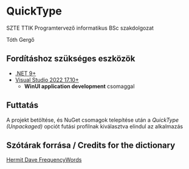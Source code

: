 # QuickType

SZTE TTIK Programtervező informatikus BSc szakdolgozat

Tóth Gergő


## Fordításhoz szükséges eszközök
- [.NET 9+](https://dotnet.microsoft.com/en-us/download/dotnet/9.0)
- [Visual Studio 2022 17.10+](https://visualstudio.microsoft.com/vs/)
  - **WinUI application development** csomaggal
 
## Futtatás
A projekt betöltése, és NuGet csomagok telepítése után a *QuickType (Unpackaged)* opciót futási profilnak kiválasztva elindul az alkalmazás

## Szótárak forrása / Credits for the dictionary

[Hermit Dave FrequencyWords](https://github.com/hermitdave/FrequencyWords)